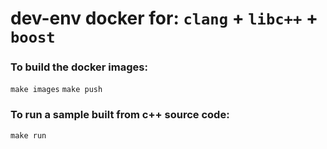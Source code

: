 # dev-env docker for: `clang` + `libc++` + `boost`

### To build the docker images:

`make images`
`make push`

### To run a sample built from c++ source code:

`make run`
